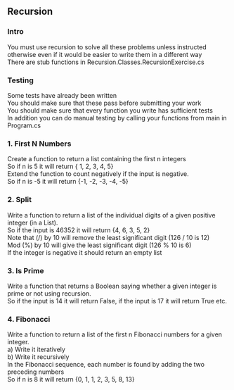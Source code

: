 ## Recursion<br>

### Intro
You must use recursion to solve all these problems unless instructed otherwise even if it would be easier to write them in a different way<br>
There are stub functions in Recursion.Classes.RecursionExercise.cs<br>

### Testing
Some tests have already been written<br>
You should make sure that these pass before submitting your work<br>
You should make sure that every function you write has sufficient tests<br>
In addition you can do manual testing by calling your functions from main in Program.cs<br>

### 1. First N Numbers
Create a function to return a list containing the first n integers<br>
So if n is 5 it will return { 1, 2, 3, 4, 5}<br>
Extend the function to count negatively if the input is negative.<br>
So if n is -5 it will return {-1, -2, -3, -4, -5}<br>

### 2. Split
Write a function to return a list of the individual digits of a given positive integer (in a List).<br>
So if the input is 46352 it will return {4, 6, 3, 5, 2}<br>
Note that (/) by 10 will remove the least significant digit (126 / 10 is 12)<br>
Mod (%) by 10 will give the least significant digit (126 % 10 is 6)<br>
If the integer is negative it should return an empty list<br>

### 3. Is Prime
Write a function that returns a Boolean saying whether a given integer is prime or not using recursion.<br>
So if the input is 14 it will return False, if the input is 17 it will return True etc.<br>

### 4. Fibonacci
Write a function to return a list of the first n Fibonacci numbers for a given integer.<br>
a) Write it iteratively<br>
b) Write it recursively<br>
In the Fibonacci sequence, each number is found by adding the two preceding numbers<br>
So if n is 8 it will return {0, 1, 1, 2, 3, 5, 8, 13}<br>
